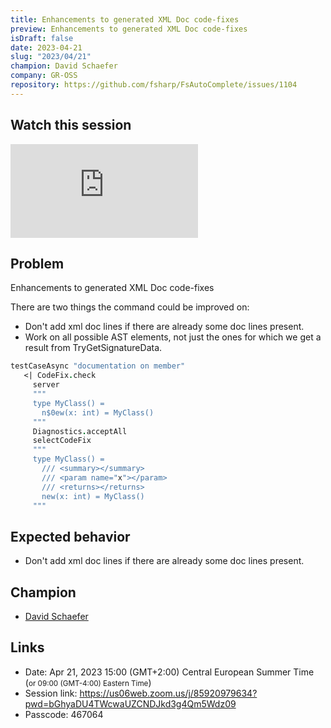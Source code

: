 ```yaml
---
title: Enhancements to generated XML Doc code-fixes
preview: Enhancements to generated XML Doc code-fixes
isDraft: false
date: 2023-04-21
slug: "2023/04/21"
champion: David Schaefer
company: GR-OSS
repository: https://github.com/fsharp/FsAutoComplete/issues/1104
---
```


## Watch this session

<div class="ratio ratio-16x9 mb-4">
    <iframe src="https://www.youtube.com/embed/Fe7_RgSEDcE" title="YouTube video player" frameborder="0" allow="accelerometer; autoplay; clipboard-write; encrypted-media; gyroscope; picture-in-picture; web-share" allowfullscreen></iframe>
</div>

## Problem

Enhancements to generated XML Doc code-fixes

There are two things the command could be improved on:

- Don't add xml doc lines if there are already some doc lines present.
- Work on all possible AST elements, not just the ones for which we get a result from TryGetSignatureData.

```fsharp
testCaseAsync "documentation on member"
   <| CodeFix.check
     server
     """
     type MyClass() =
       n$0ew(x: int) = MyClass()
     """
     Diagnostics.acceptAll
     selectCodeFix
     """
     type MyClass() =
       /// <summary></summary>
       /// <param name="x"></param>
       /// <returns></returns>
       new(x: int) = MyClass()
     """
```

## Expected behavior
- Don't add xml doc lines if there are already some doc lines present.

## Champion

- [David Schaefer](https://twitter.com/dawe70704856)

## Links

- Date: Apr 21, 2023 15:00 (GMT+2:00) Central European Summer Time (<small>or 09:00 (GMT-4:00) Eastern Time</small>)
- Session link: https://us06web.zoom.us/j/85920979634?pwd=bGhyaDU4TWcwaUZCNDJkd3g4Qm5Wdz09
- Passcode: 467064
